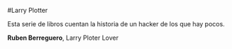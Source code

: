 #Larry Plotter

Esta serie de libros cuentan la historia de un hacker de los que hay pocos.

**Ruben Berreguero**, Larry Ploter Lover
